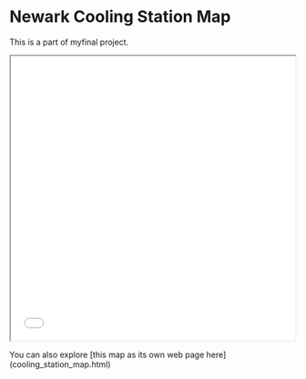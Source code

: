 # Newark Cooling Station Map

This is a part of myfinal project.

<iframe src='cooling_station_map.html' width = '500' height = '500'></iframe>

You can also explore [this map as its own web page here] (cooling_station_map.html)
